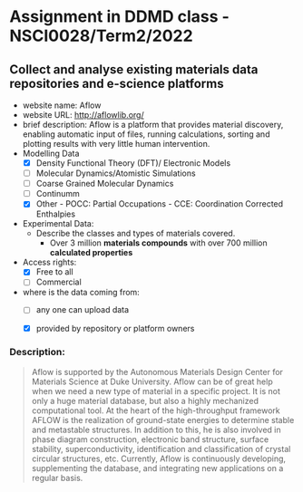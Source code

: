 # Assignment in DDMD class - NSCI0028/Term2/2022

## Collect and analyse existing materials data repositories and e-science platforms 

* website name: Aflow
* website URL: http://aflowlib.org/
* brief description: Aflow is a platform that provides material discovery, enabling automatic input of files, running calculations, sorting and plotting results with very little human intervention.
* Modelling Data 
  - [X] Density Functional Theory (DFT)/ Electronic Models
  - [ ] Molecular Dynamics/Atomistic Simulations
  - [ ] Coarse Grained Molecular Dynamics
  - [ ] Continumm 
  - [X] Other
        - POCC: Partial Occupations
        - CCE: Coordination Corrected Enthalpies
* Experimental Data: 
  * Describe the classes and types of materials covered. 
    * Over 3 million **materials compounds** with over 700 million **calculated properties**
* Access rights: 
  - [X] Free to all 
  - [ ] Commercial 
* where is the data coming from:  
  - [ ] any one can upload data 
  - [X] provided by repository or platform owners
 
 
 ### Description:
> Aflow is supported by the Autonomous Materials Design Center for Materials Science at Duke University. Aflow can be of great help when we need a new type of material in a specific project. It is not only a huge material database, but also a highly mechanized computational tool. At the heart of the high-throughput framework AFLOW is the realization of ground-state energies to determine stable and metastable structures. In addition to this, he is also involved in phase diagram construction, electronic band structure, surface stability, superconductivity, identification and classification of crystal circular structures, etc. Currently, Aflow is continuously developing, supplementing the database, and integrating new applications on a regular basis.




